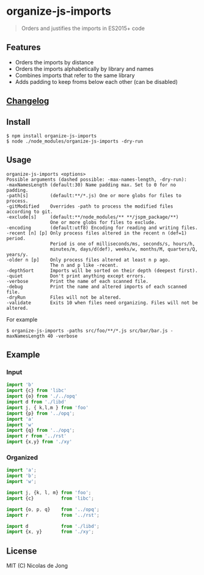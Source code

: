 # organize-js-imports

> Orders and justifies the imports in ES2015+ code

## Features

- Orders the imports by distance
- Orders the imports alphabetically by library and names
- Combines imports that refer to the same library
- Adds padding to keep froms below each other (can be disabled)

## [Changelog](https://github.com/nicolasdejong/organize-js-imports/blob/master/CHANGELOG.txt)

## Install

```
$ npm install organize-js-imports
$ node ./node_modules/organize-js-imports -dry-run
```

## Usage

```
organize-js-imports <options>
Possible arguments (dashed possible: -max-names-length, -dry-run):
-maxNamesLength (default:30) Name padding max. Set to 0 for no padding.
-path[s]        (default:**/*.js) One or more globs for files to process.
-gitModified    Overrides -path to process the modified files according to git.
-exclude[s]     (default:**/node_modules/** **/jspm_package/**)
                One or more globs for files to exclude.
-encoding       (default:utf8) Encoding for reading and writing files.
-recent [n] [p] Only process files altered in the recent n (def=1) period.
                Period is one of milliseconds/ms, seconds/s, hours/h,
                minutes/m, days/d(def), weeks/w, months/M, quarters/Q, years/y.
-older n [p]    Only process files altered at least n p ago.
                The n and p like -recent.
-depthSort      Imports will be sorted on their depth (deepest first).
-quiet          Don't print anything except errors.
-verbose        Print the name of each scanned file.
-debug          Print the name and altered imports of each scanned file.  
-dryRun         Files will not be altered.
-validate       Exits 10 when files need organizing. Files will not be altered.
```

For example
```
$ organize-js-imports -paths src/foo/**/*.js src/bar/bar.js -maxNamesLength 40 -verbose
```


## Example

### Input
```javascript
import 'b'
import {c} from 'libc'
import {o} from './../opq'
import d from './libd'
import j, { k,l,m } from 'foo'
import {p} from '../opq';
import 'a'
import 'w'
import {q} from '../opq';
import r from '../rst'
import {x,y} from './xy'
```

### Organized
```javascript
import 'a';
import 'b';
import 'w';

import j, {k, l, m} from 'foo';
import {c}          from 'libc';

import {o, p, q}    from '../opq';
import r            from '../rst';

import d            from './libd';
import {x, y}       from './xy';
```

## License

MIT (C) Nicolas de Jong
